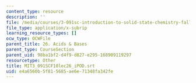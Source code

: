 ```yaml
---
content_type: resource
description: ''
file: /media/courses/3-091sc-introduction-to-solid-state-chemistry-fall-2010/e4a6560b5f815685ae6e71348fa342fe_MIT3_091SCF10lec26_iPOD.vtt
file_type: application/x-subrip
learning_resource_types: []
ocw_type: OCWFile
parent_title: 26. Acids & Bases
parent_type: CourseSection
parent_uid: 98ba1bf2-d4f9-d827-e295-168909119297
resourcetype: Other
title: MIT3_091SCF10lec26_iPOD.srt
uid: e4a6560b-5f81-5685-ae6e-71348fa342fe
---
```

